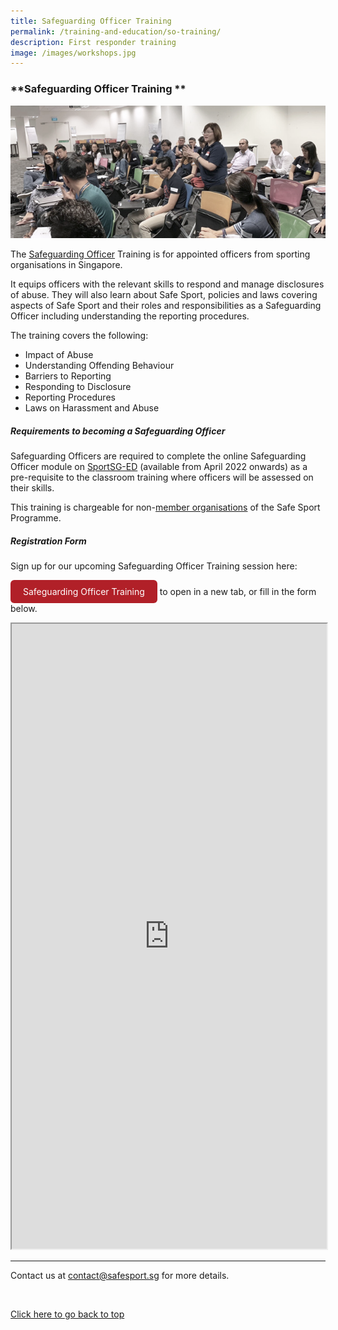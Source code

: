 ```yaml
---
title: Safeguarding Officer Training
permalink: /training-and-education/so-training/
description: First responder training
image: /images/workshops.jpg
---
```

### **Safeguarding Officer Training **

![Alt text for image on Isomer site](/images/SO%20Training.jpg)

The [Safeguarding Officer](https://www.safesport.sg/case-management/safeguarding-officer) Training is for appointed officers from sporting organisations in Singapore. 

It equips officers with the relevant skills to respond and manage disclosures of abuse. They will also learn about Safe Sport, policies and laws covering aspects of Safe Sport and their roles and responsibilities as a Safeguarding
Officer including understanding the reporting procedures.  

The training covers the following:
* Impact of Abuse
* Understanding Offending Behaviour
* Barriers to Reporting
* Responding to Disclosure
* Reporting Procedures
* Laws on Harassment and Abuse

##### **Requirements to becoming a Safeguarding Officer**

Safeguarding Officers are required to complete the online Safeguarding Officer module on [SportSG-ED](https://www.sportsync.sg/App/Login?ReturnUrl=%2fApp%2fHome%2fLaunchSMLP) (available from April 2022 onwards) as a pre-requisite to the classroom training where officers will be assessed on their skills. 

This training is chargeable for non-[member organisations](/about/memberorganisations) of the Safe Sport Programme. 

##### **Registration Form**
Sign up for our upcoming Safeguarding Officer Training session here:

<style>
      .button {
        display: inline-block;
        padding: 10px 20px;
        text-align: center;
        text-decoration: none;
        color: #ffffff;
        background-color: #B12028;
        border-radius: 6px;
        outline: none;
      }
    </style>
		
<a target="_blank" href="https://form.gov.sg/5fd0341bfc3f3100111264b5" class="button" style="text-decoration: none; color:#FFFFFF">Safeguarding Officer Training</a> to open in a new tab, or fill in the form below.

<iframe id="iframe" src="https://form.gov.sg/5fd0341bfc3f3100111264b5" style="width:100%;height:1000px"></iframe>

---
Contact us at [contact@safesport.sg](mailto:contact@safesport.sg) for more details.

<br>


[Click here to go back to top](#safeguarding-officer-training)


